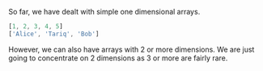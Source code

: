 So far, we have dealt with simple one dimensional arrays.

```javascript
[1, 2, 3, 4, 5]
['Alice', 'Tariq', 'Bob']
```

However, we can also have arrays with 2 or more dimensions. We are just going to concentrate on 2 dimensions as 3 or more are fairly rare.

